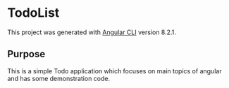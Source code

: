 # TodoList

This project was generated with [Angular CLI](https://github.com/angular/angular-cli) version 8.2.1.

## Purpose 

This is a simple Todo application which focuses on main topics of angular and has some demonstration code.
